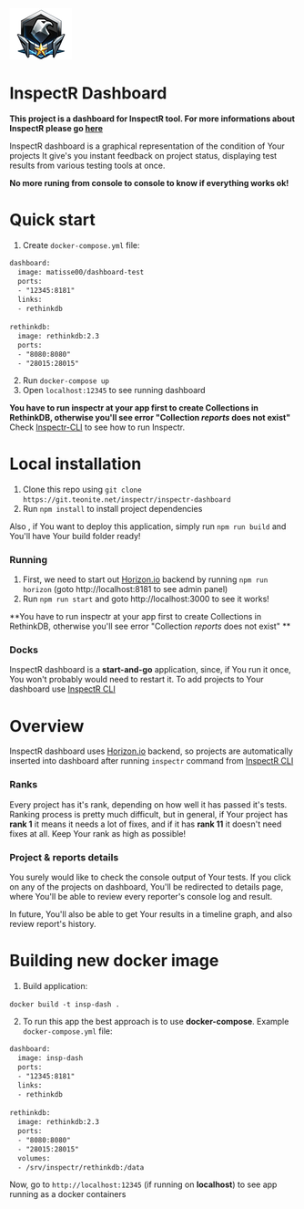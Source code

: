 ![eagle-R]

# InspectR Dashboard

**This project is a dashboard for InspectR tool. For more informations about InspectR please go [here][inspectr]**

InspectR dashboard is a graphical representation of the condition of Your projects
It give's you instant feedback on project status, displaying test results from various testing tools at once.

**No more runing from console to console to know if everything works ok!**




# Quick start

1. Create `docker-compose.yml` file:

```
dashboard:
  image: matisse00/dashboard-test
  ports:
  - "12345:8181"
  links:
  - rethinkdb

rethinkdb:
  image: rethinkdb:2.3
  ports:
  - "8080:8080"
  - "28015:28015"
```

2. Run `docker-compose up`
3. Open `localhost:12345` to see running dashboard

**You have to run inspectr at your app first to create Collections in RethinkDB, otherwise you'll see error "Collection *reports* does not exist"**
Check [Inspectr-CLI][inspectr] to see how to run Inspectr.




# Local installation

1. Clone this repo using `git clone https://git.teonite.net/inspectr/inspectr-dashboard`
2. Run `npm install` to install project dependencies

Also , if You want to deploy this application, simply run `npm run build` and You'll have Your build folder ready!


### Running 
1. First, we need to start out [Horizon.io][horizon] backend by running `npm run horizon` (goto http://localhost:8181 to see admin panel)
2. Run `npm run start` and goto http://localhost:3000 to see it works!

**You have to run inspectr at your app first to create Collections in RethinkDB, otherwise you'll see error "Collection *reports* does not exist" **


### Docks
InspectR dashboard is a **start-and-go** application, since, if You run it once, You won't probably would need to restart it.
To add projects to Your dashboard use [InspectR CLI][inspectr]




# Overview

InspectR dashboard uses [Horizon.io][horizon] backend, so projects are automatically inserted
into dashboard after running `inspectr` command from [InspectR CLI][inspectr]


### Ranks

Every project has it's rank, depending on how well it has passed it's tests.
Ranking process is pretty much difficult, but in general, if Your project has **rank 1** it means it needs a lot of fixes,
and if it has **rank 11** it doesn't need fixes at all. Keep Your rank as high as possible!


### Project & reports details

You surely would like to check the console output of Your tests. If you click on any of the projects on dashboard,
You'll be redirected to details page, where You'll be able to review every reporter's console log and result.

In future, You'll also be able to get Your results in a timeline graph, and also review report's history.




# Building new docker image

1. Build application: 

`docker build -t insp-dash .`

2. To run this app the best approach is to use **docker-compose**. Example `docker-compose.yml` file: 

```
dashboard:
  image: insp-dash
  ports:
  - "12345:8181"
  links:
  - rethinkdb

rethinkdb:
  image: rethinkdb:2.3
  ports:
  - "8080:8080"
  - "28015:28015"
  volumes:
  - /srv/inspectr/rethinkdb:/data
```

Now, go to `http://localhost:12345` (if running on __localhost__) to see app running as a docker containers

[inspectr]:https://git.teonite.net/inspectr/inspectr
[horizon]:http://horizon.io/
[eagle-L]: md_imgs/eagle-L.png "Eagle"
[eagle-R]: md_imgs/eagle-R.png "Eagle"
[star]: md_imgs/star.png "Star"